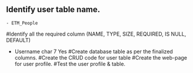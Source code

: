 ## Identify user table name.
    - ETM_People
#Identify all the required column (NAME, TYPE, SIZE, REQUIRED, IS NULL, DEFAULT)
- Username char 7 Yes
#Create database table as per the finalized columns.
#Create the CRUD code for user table
#Create the web-page for user profile.
#Test the user profile & table.
